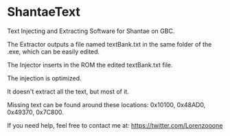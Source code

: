 # ShantaeText
Text Injecting and Extracting Software for Shantae on GBC.

The Extractor outputs a file named textBank.txt in the same folder of the .exe, which can be easily edited.

The Injector inserts in the ROM the edited textBank.txt file.

The injection is optimized.

It doesn't extract all the text, but most of it.

Missing text can be found around these locations: 0x10100, 0x48AD0, 0x49370, 0x7C800.

If you need help, feel free to contact me at: https://twitter.com/Lorenzooone
